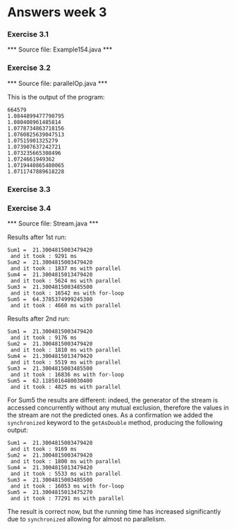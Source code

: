 # Answers week 3

### Exercise 3.1

*** Source file: Example154.java ***

### Exercise 3.2

*** Source file: parallelOp.java ***

This is the output of the program:

```
664579
1.0844899477790795
1.080408961485814
1.0778734863718156
1.0760825639047513
1.07515901325279
1.073907637242721
1.073235665308496
1.0724661949362
1.0719440865480065
1.0711747889618228
```

### Exercise 3.3


### Exercise 3.4

*** Source file: Stream.java ***

Results after 1st run:
```
Sum1 =  21.3004815003479420
 and it took : 9291 ms
Sum2 =  21.3004815003479420
 and it took : 1837 ms with parallel
Sum4 =  21.3004815013479420
 and it took : 5624 ms with parallel
Sum3 =  21.3004815003485500
 and it took : 16542 ms with for-loop
Sum5 =  64.3785374999245300
 and it took : 4660 ms with parallel
```

Results after 2nd run:
```
Sum1 =  21.3004815003479420
 and it took : 9176 ms
Sum2 =  21.3004815003479420
 and it took : 1810 ms with parallel
Sum4 =  21.3004815013479420
 and it took : 5519 ms with parallel
Sum3 =  21.3004815003485500
 and it took : 16836 ms with for-loop
Sum5 =  62.1185016480030400
 and it took : 4825 ms with parallel
```

For Sum5 the results are different: indeed, the generator of the stream is
accessed concurrently without any mutual exclusion, therefore the values in the
stream are not the predicted ones. As a confirmation we added the `synchronized`
keyword to the `getAsDouble` method, producing the following output:

```
Sum1 =  21.3004815003479420
 and it took : 9169 ms
Sum2 =  21.3004815003479420
 and it took : 1800 ms with parallel
Sum4 =  21.3004815013479420
 and it took : 5533 ms with parallel
Sum3 =  21.3004815003485500
 and it took : 16053 ms with for-loop
Sum5 =  21.3004815013475270
 and it took : 77291 ms with parallel
 ```
The result is correct now, but the running time has increased significantly
due to `synchronized` allowing for almost no parallelism.
